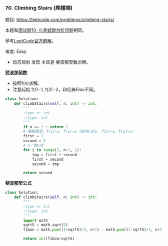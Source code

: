 ### 70. Climbing Stairs (爬楼梯)

题目:
<https://leetcode.com/problems/climbing-stairs/>

本题和[面试题10- II.青蛙跳台阶问题](https://leetcode-cn.com/problems/qing-wa-tiao-tai-jie-wen-ti-lcof/)相同。

参考[LeetCode官方题解](https://leetcode-cn.com/problems/climbing-stairs/solution/pa-lou-ti-by-leetcode/)。

难度:   Easy

- 动态规划 发现 本质是 斐波那契数求解。

**斐波那契数**
- 按照f(n)求解。
- 注意起始 f(1)=1, f(2)=2，和经典Fibo不同。

```python
class Solution:
    def climbStairs(self, n: int) -> int:
        """
        :type n: int
        :rtype: int
        """
        if n == 1 : return 1
        # 根据题意，f(1)=1，f(2)=2（经典Fibo, f(1)=1，f(2)=1）
        first = 1
        second = 2
        # n：第n项
        for i in range(3, n+1, 1):
            tmp = first + second
            first = second
            second = tmp

        return second
```

**斐波那契公式**
```python
class Solution:
    def climbStairs(self, n: int) -> int:
        """
        :type n: int
        :rtype: int
        """
        import math
        sqrt5 = math.sqrt(5)
        fibon = math.pow((1+sqrt5)/2, n+1) - math.pow((1-sqrt5)/2, n+1)

        return int(fibon/sqrt5)
```